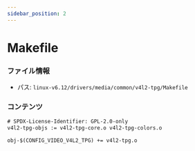 ```yaml
---
sidebar_position: 2
---
```

# Makefile

### ファイル情報

- パス: `linux-v6.12/drivers/media/common/v4l2-tpg/Makefile`

### コンテンツ

```txt
# SPDX-License-Identifier: GPL-2.0-only
v4l2-tpg-objs := v4l2-tpg-core.o v4l2-tpg-colors.o

obj-$(CONFIG_VIDEO_V4L2_TPG) += v4l2-tpg.o

```
